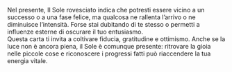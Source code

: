 Nel presente, Il Sole rovesciato indica che potresti essere vicino a un successo o a una fase felice, ma qualcosa ne rallenta l’arrivo o ne diminuisce l’intensità. Forse stai dubitando di te stesso o permetti a influenze esterne di oscurare il tuo entusiasmo.  
Questa carta ti invita a coltivare fiducia, gratitudine e ottimismo. Anche se la luce non è ancora piena, il Sole è comunque presente: ritrovare la gioia nelle piccole cose e riconoscere i progressi fatti può riaccendere la tua energia vitale.
